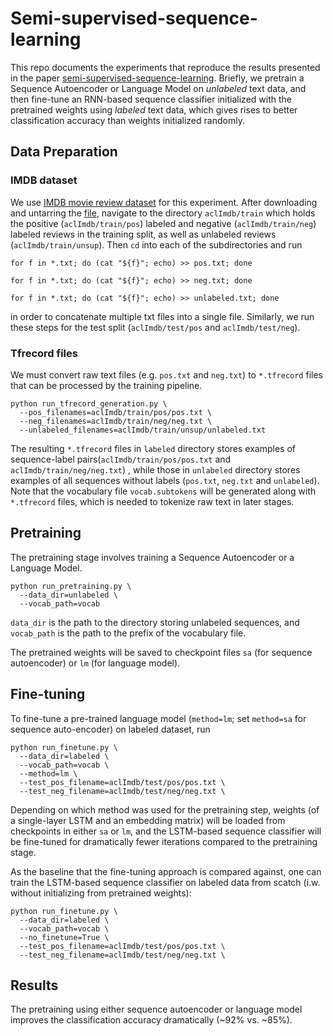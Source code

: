 # Semi-supervised-sequence-learning

This repo documents the experiments that reproduce the results presented in the paper [semi-supervised-sequence-learning](https://arxiv.org/abs/1511.01432). Briefly, we pretrain a Sequence Autoencoder or Language Model on *unlabeled* text data, and then fine-tune an RNN-based sequence classifier initialized with the pretrained weights using *labeled* text data, which gives rises to better classification accuracy than weights initialized randomly. 

## Data Preparation

### IMDB dataset

We use [IMDB movie review dataset](http://ai.stanford.edu/~amaas/data/sentiment/) for this experiment. After downloading and untarring the [file](http://ai.stanford.edu/~amaas/data/sentiment/aclImdb_v1.tar.gz), navigate to the directory `aclImdb/train` which holds the positive (`aclImdb/train/pos`) labeled and negative (`aclImdb/train/neg`) labeled reviews in the training split, as well as unlabeled reviews (`aclImdb/train/unsup`). Then `cd` into each of the subdirectories and run

```
for f in *.txt; do (cat "${f}"; echo) >> pos.txt; done
```
 
```
for f in *.txt; do (cat "${f}"; echo) >> neg.txt; done
```

```
for f in *.txt; do (cat "${f}"; echo) >> unlabeled.txt; done
```
in order to concatenate multiple txt files into a single file. Similarly, we run these steps for the test split (`aclImdb/test/pos` and `aclImdb/test/neg`).

### Tfrecord files

We must convert raw text files (e.g. `pos.txt` and `neg.txt`) to `*.tfrecord` files that can be processed by the training pipeline.

```
python run_tfrecord_generation.py \
  --pos_filenames=aclImdb/train/pos/pos.txt \
  --neg_filenames=aclImdb/train/neg/neg.txt \
  --unlabeled_filenames=aclImdb/train/unsup/unlabeled.txt 
```

The resulting `*.tfrecord` files in `labeled` directory stores examples of sequence-label pairs(`aclImdb/train/pos/pos.txt` and `aclImdb/train/neg/neg.txt`) , while those in `unlabeled` directory stores examples of all sequences without labels (`pos.txt`, `neg.txt` and `unlabeled`). Note that the vocabulary file `vocab.subtokens` will be generated along with `*.tfrecord` files, which is needed to tokenize raw text in later stages.

## Pretraining

The pretraining stage involves training a Sequence Autoencoder or a Language Model.

```
python run_pretraining.py \
  --data_dir=unlabeled \
  --vocab_path=vocab
```

`data_dir` is the path to the directory storing unlabeled sequences, and `vocab_path` is the path to the prefix of the vocabulary file.

The pretrained weights will be saved to checkpoint files `sa` (for sequence autoencoder) or `lm` (for language model).


## Fine-tuning

To fine-tune a pre-trained language model (`method=lm`; set `method=sa` for sequence auto-encoder) on labeled dataset, run
```
python run_finetune.py \
  --data_dir=labeled \
  --vocab_path=vocab \
  --method=lm \
  --test_pos_filename=aclImdb/test/pos/pos.txt \
  --test_neg_filename=aclImdb/test/neg/neg.txt \
```

Depending on which method was used for the pretraining step, weights (of a single-layer LSTM and an embedding matrix) will be loaded from checkpoints in either `sa` or `lm`, and the LSTM-based sequence classifier will be fine-tuned for dramatically fewer iterations compared to the pretraining stage. 

As the baseline that the fine-tuning approach is compared against, one can train the LSTM-based sequence classifier on labeled data from scatch (i.w. without initializing from pretrained weights):

```
python run_finetune.py \
  --data_dir=labeled \
  --vocab_path=vocab \
  --no_finetune=True \
  --test_pos_filename=aclImdb/test/pos/pos.txt \
  --test_neg_filename=aclImdb/test/neg/neg.txt \
```


## Results

The pretraining using either sequence autoencoder or language model improves the classification accuracy dramatically (~92% vs. ~85%).


